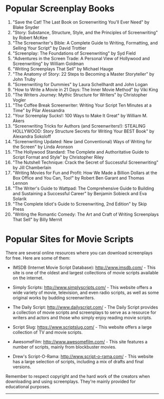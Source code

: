 # Popular Screenplay Books

1. "Save the Cat! The Last Book on Screenwriting You'll Ever Need" by Blake Snyder
2. "Story: Substance, Structure, Style, and the Principles of Screenwriting" by Robert McKee
3. "The Screenwriter's Bible: A Complete Guide to Writing, Formatting, and Selling Your Script" by David Trottier
4. "Screenplay: The Foundations of Screenwriting" by Syd Field
5. "Adventures in the Screen Trade: A Personal View of Hollywood and Screenwriting" by William Goldman
6. "Writing Screenplays That Sell" by Michael Hauge
7. "The Anatomy of Story: 22 Steps to Becoming a Master Storyteller" by John Truby
8. "Screenwriting for Dummies" by Laura Schellhardt and John Logan
9. "How to Write a Movie in 21 Days: The Inner Movie Method" by Viki King
10. "The Writers Journey: Mythic Structure for Writers" by Christopher Vogler
11. "The Coffee Break Screenwriter: Writing Your Script Ten Minutes at a Time" by Pilar Alessandra
12. "Your Screenplay Sucks!: 100 Ways to Make It Great" by William M. Akers
13. "Screenwriting Tricks for Authors (and Screenwriters!): STEALING HOLLYWOOD: Story Structure Secrets for Writing Your BEST Book" by Alexandra Sokoloff
14. "Screenwriting Updated: New (and Conventional) Ways of Writing for the Screen" by Linda Aronson
15. "The Hollywood Standard: The Complete and Authoritative Guide to Script Format and Style" by Christopher Riley
16. "The Nutshell Technique: Crack the Secret of Successful Screenwriting" by Jill Chamberlain
17. "Writing Movies for Fun and Profit: How We Made a Billion Dollars at the Box Office and You Can, Too!" by Robert Ben Garant and Thomas Lennon
18. "The Writer's Guide to Wattpad: The Comprehensive Guide to Building and Sustaining a Successful Career" by Benjamin Sobieck and Eva Solarik
19. "The Complete Idiot's Guide to Screenwriting, 2nd Edition" by Skip Press
20. "Writing the Romantic Comedy: The Art and Craft of Writing Screenplays That Sell" by Billy Mernit

# Popular Sites for Movie Scripts

There are several online resources where you can download screenplays for free. Here are some of them:

- IMSDB (Internet Movie Script Database): http://www.imsdb.com/ - This site is one of the oldest and largest collections of movie scripts available on the internet.

- Simply Scripts: http://www.simplyscripts.com/ - This website offers a wide variety of movie, television, and even radio scripts, as well as some original works by budding screenwriters.

- The Daily Script: http://www.dailyscript.com/ - The Daily Script provides a collection of movie scripts and screenplays to serve as a resource for writers and actors and those who simply enjoy reading movie scripts.

- Script Slug: https://www.scriptslug.com/ - This website offers a large collection of TV and movie scripts.

- AwesomeFilm: http://www.awesomefilm.com/ - This site features a number of scripts, mainly from blockbuster movies.

- Drew's Script-O-Rama: http://www.script-o-rama.com/ - This website has a large selection of scripts, including a mix of drafts and final versions.

Remember to respect copyright and the hard work of the creators when downloading and using screenplays. They're mainly provided for educational purposes.

---
